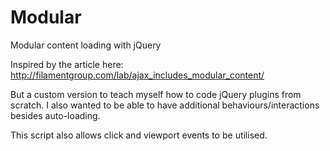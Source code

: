 Modular
=======

Modular content loading with jQuery

Inspired by the article here:
http://filamentgroup.com/lab/ajax_includes_modular_content/

But a custom version to teach myself how to code jQuery plugins from scratch.
I also wanted to be able to have additional behaviours/interactions besides auto-loading. 

This script also allows click and viewport events to be utilised.
